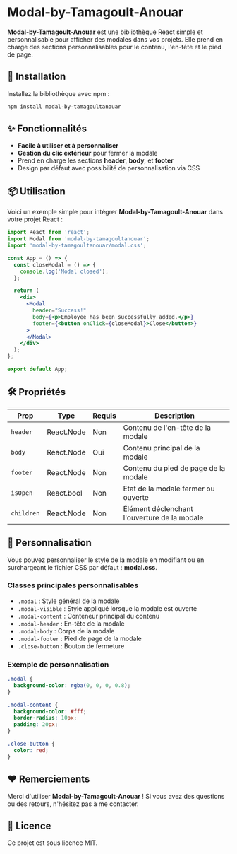 # Modal-by-Tamagoult-Anouar

**Modal-by-Tamagoult-Anouar** est une bibliothèque React simple et personnalisable pour afficher des modales dans vos projets. 
Elle prend en charge des sections personnalisables pour le contenu, l'en-tête et le pied de page.

## 🚀 Installation

Installez la bibliothèque avec npm  :

```bash
npm install modal-by-tamagoultanouar
```


## ✨ Fonctionnalités

- **Facile à utiliser et à personnaliser**
- **Gestion du clic extérieur** pour fermer la modale
- Prend en charge les sections **header**, **body**, et **footer**
- Design par défaut avec possibilité de personnalisation via CSS

## 📦 Utilisation

Voici un exemple simple pour intégrer **Modal-by-Tamagoult-Anouar** dans votre projet React :

```jsx
import React from 'react';
import Modal from 'modal-by-tamagoultanouar';
import 'modal-by-tamagoultanouar/modal.css';

const App = () => {
  const closeModal = () => {
    console.log('Modal closed');
  };

  return (
    <div>
      <Modal
        header="Success!"
        body={<p>Employee has been successfully added.</p>}
        footer={<button onClick={closeModal}>Close</button>}
      >
      </Modal>
    </div>
  );
};

export default App;
```

## 🛠️ Propriétés

| Prop          | Type        | Requis | Description                                                   |
|---------------|-------------|--------|---------------------------------------------------------------|
| `header`      | React.Node  | Non    | Contenu de l'en-tête de la modale                             |
| `body`        | React.Node  | Oui    | Contenu principal de la modale                                |
| `footer`      | React.Node  | Non    | Contenu du pied de page de la modale                          |
| `isOpen`      | React.bool  | Non    | Etat de la modale fermer ou ouverte                          |
| `children`    | React.Node  | Non    | Élément déclenchant l'ouverture de la modale                  |

## 🎨 Personnalisation

Vous pouvez personnaliser le style de la modale en modifiant ou en surchargeant le fichier CSS par défaut : **modal.css**.

### Classes principales personnalisables

- `.modal` : Style général de la modale
- `.modal-visible` : Style appliqué lorsque la modale est ouverte
- `.modal-content` : Conteneur principal du contenu
- `.modal-header` : En-tête de la modale
- `.modal-body` : Corps de la modale
- `.modal-footer` : Pied de page de la modale
- `.close-button` : Bouton de fermeture

### Exemple de personnalisation

```css
.modal {
  background-color: rgba(0, 0, 0, 0.8);
}

.modal-content {
  background-color: #fff;
  border-radius: 10px;
  padding: 20px;
}

.close-button {
  color: red;
}
```

## ❤️ Remerciements

Merci d'utiliser **Modal-by-Tamagoult-Anouar** ! Si vous avez des questions ou des retours, n'hésitez pas à me contacter.

## 📄 Licence

Ce projet est sous licence MIT.